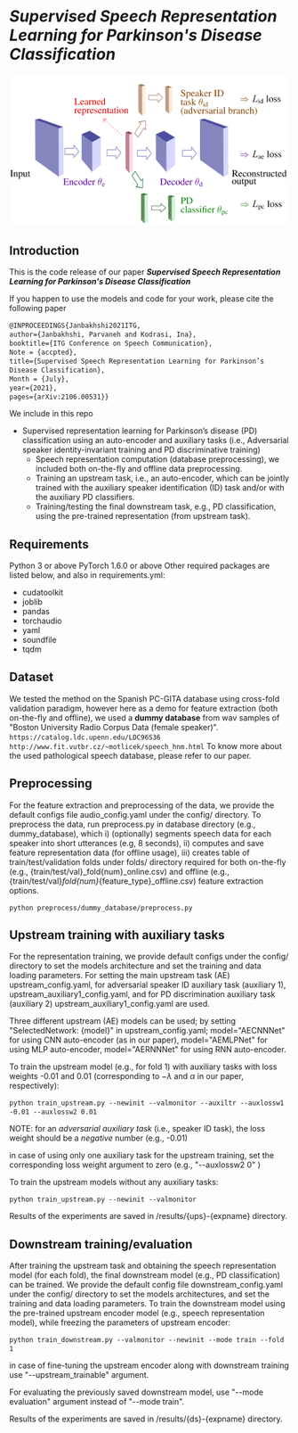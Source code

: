 # ***Supervised Speech Representation Learning for Parkinson's Disease Classification***


![alt text](imgs/Pathology_detection.png)

## **Introduction**

This is the code release of our paper ***Supervised Speech Representation Learning for Parkinson's Disease Classification***


If you happen to use the models and code for your work, please cite the following paper

```
@INPROCEEDINGS{Janbakhshi2021ITG,
author={Janbakhshi, Parvaneh and Kodrasi, Ina},
booktitle={ITG Conference on Speech Communication},
Note = {accpted},
title={Supervised Speech Representation Learning for Parkinson’s Disease Classification},
Month = {July},
year={2021},
pages={arXiv:2106.00531}}
```

We include in this repo

* Supervised representation learning for Parkinson’s disease (PD) classification using an auto-encoder and auxiliary tasks (i.e., Adversarial speaker identity-invariant training and PD discriminative training)
    * Speech representation computation (database preprocessing), we included both on-the-fly and offline data preprocessing.
    * Training an upstream task, i.e., an auto-encoder, which can be jointly trained with the auxiliary speaker identification (ID) task and/or with the auxiliary PD classifiers. 
    * Training/testing the final downstream task, e.g., PD classification, using the pre-trained representation (from upstream task).


## **Requirements**
Python 3 or above
PyTorch 1.6.0 or above
Other required packages are listed below, and also in requirements.yml:
- cudatoolkit
- joblib
- pandas
- torchaudio
- yaml
- soundfile
- tqdm



## Dataset
We tested the method on the Spanish PC-GITA database using cross-fold validation paradigm, however here as a demo for feature extraction (both on-the-fly and offline), we used a **dummy database** from wav samples of "Boston University Radio Corpus Data (female speaker)".
`https://catalog.ldc.upenn.edu/LDC96S36`
`http://www.fit.vutbr.cz/~motlicek/speech_hnm.html`
To know more about the used pathological speech database, please refer to our paper.

## **Preprocessing**
For the feature extraction and preprocessing of the data, we provide the default configs file audio_config.yaml under the config/ directory.
To preprocess the data, run preprocess.py in database directory (e.g., dummy_database), which 
i) (optionally) segments speech data for each speaker into short utterances (e.g, 8 seconds), ii) computes and save feature representation data (for offline usage), iii) creates table of train/test/validation folds under folds/ directory required for both on-the-fly (e.g., {train/test/val}_fold{num}_online.csv) and offline (e.g., {train/test/val}_fold{num}_{feature_type}_offline.csv) feature extraction options.
```
python preprocess/dummy_database/preprocess.py
```
## **Upstream training with auxiliary tasks**

For the representation training, we provide default configs under the config/ directory to set the models architecture and set the training and data loading parameters. For setting the main upstream task (AE) upstream_config.yaml, for adversarial speaker ID auxiliary task (auxiliary 1), upstream_auxiliary1_config.yaml, and for PD discrimination auxiliary task (auxiliary 2) upstream_auxiliary1_config.yaml are used. 

Three different upstream (AE) models can be used; by setting "SelectedNetwork: {model}" in upstream_config.yaml; model="AECNNNet" for using CNN auto-encoder (as in our paper), model="AEMLPNet" for using MLP auto-encoder, model="AERNNNet" for using RNN auto-encoder.

To train the upstream model (e.g., for fold 1) with auxiliary tasks with loss weights -0.01 and 0.01 (corresponding to $-\lambda$ and $\alpha$ in our paper, respectively):
```
python train_upstream.py --newinit --valmonitor --auxiltr --auxlossw1 -0.01 --auxlossw2 0.01
```
NOTE: for an *adversarial auxiliary task* (i.e., speaker ID task), the loss weight should be a *negative* number (e.g., -0.01)

in case of using only one auxiliary task for the upstream training, set the corresponding loss weight argument to zero (e.g., "--auxlossw2 0" )

To train the upstream models without any auxiliary tasks:
```
python train_upstream.py --newinit --valmonitor 
```
Results of the experiments are saved in /results/{ups}-{expname} directory.

## **Downstream training/evaluation**

After training the upstream task and obtaining the speech representation model (for each fold), the final downstream model (e.g., PD classification) can be trained. We provide the default config file downstream_config.yaml under the config/ directory to set the models architectures, and set the training and data loading parameters. To train the downstream model using the pre-trained upstream encoder model (e.g., speech representation  model), while freezing the parameters of upstream encoder:

```
python train_downstream.py --valmonitor --newinit --mode train --fold 1
```
in case of fine-tuning the upstream encoder along with downstream training use "--upstream_trainable" argument.

For evaluating the previously saved downstream model, use "--mode evaluation" argument instead of "--mode train".

Results of the experiments are saved in /results/{ds}-{expname} directory.


